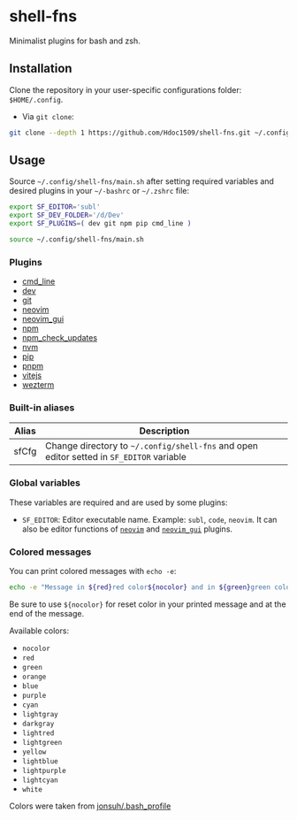# shell-fns

Minimalist plugins for bash and zsh.

## Installation

Clone the repository in your user-specific configurations folder: `$HOME/.config`.

- Via `git clone`:

```sh
git clone --depth 1 https://github.com/Hdoc1509/shell-fns.git ~/.config/shell-fns
```

## Usage

Source `~/.config/shell-fns/main.sh` after setting required variables and desired plugins in your `~/-bashrc` or `~/.zshrc` file:

```sh
export SF_EDITOR='subl'
export SF_DEV_FOLDER='/d/Dev'
export SF_PLUGINS=( dev git npm pip cmd_line )

source ~/.config/shell-fns/main.sh
```

### Plugins

- [cmd_line](/plugins/cmd_line/)
- [dev](/plugins/dev/)
- [git](/plugins/git/)
- [neovim](/plugins/neovim/)
- [neovim_gui](/plugins/neovim_gui/)
- [npm](/plugins/npm/)
- [npm_check_updates](/plugins/npm_check_updates/)
- [nvm](/plugins/nvm/)
- [pip](/plugins/pip/)
- [pnpm](/plugins/pnpm/)
- [vitejs](/plugins/vitejs/)
- [wezterm](/plugins/wezterm/)

### Built-in aliases

| Alias | Description                                                                              |
| ----- | ---------------------------------------------------------------------------------------- |
| sfCfg | Change directory to `~/.config/shell-fns` and open editor setted in `SF_EDITOR` variable |

### Global variables

These variables are required and are used by some plugins:

- `SF_EDITOR`: Editor executable name. Example: `subl`, `code`, `neovim`. It can also be editor functions of [`neovim`](/plugins/neovim/) and [`neovim_gui`](/plugins/neovim_gui/) plugins.

### Colored messages

You can print colored messages with `echo -e`:

```sh
echo -e "Message in ${red}red color${nocolor} and in ${green}green color${nocolor}"
```

Be sure to use `${nocolor}` for reset color in your printed message and at the end of the message.

Available colors:

- `nocolor`
- `red`
- `green`
- `orange`
- `blue`
- `purple`
- `cyan`
- `lightgray`
- `darkgray`
- `lightred`
- `lightgreen`
- `yellow`
- `lightblue`
- `lightpurple`
- `lightcyan`
- `white`

Colors were taken from [jonsuh/.bash_profile](https://gist.github.com/jonsuh/3c89c004888dfc7352be)
